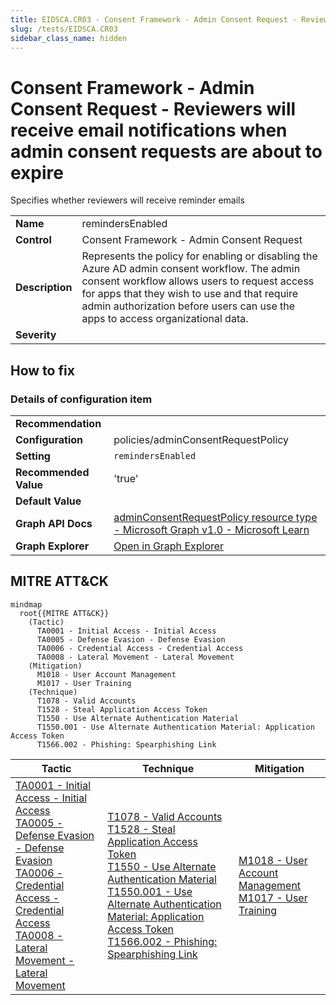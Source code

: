 ```yaml
---
title: EIDSCA.CR03 - Consent Framework - Admin Consent Request - Reviewers will receive email notifications when admin consent requests are about to expire
slug: /tests/EIDSCA.CR03
sidebar_class_name: hidden
---
```


# Consent Framework - Admin Consent Request - Reviewers will receive email notifications when admin consent requests are about to expire

Specifies whether reviewers will receive reminder emails

| | |
|-|-|
| **Name** | remindersEnabled |
| **Control** | Consent Framework - Admin Consent Request |
| **Description** | Represents the policy for enabling or disabling the Azure AD admin consent workflow. The admin consent workflow allows users to request access for apps that they wish to use and that require admin authorization before users can use the apps to access organizational data.  |
| **Severity** |  |

## How to fix



### Details of configuration item
| | |
|-|-|
| **Recommendation** |  |
| **Configuration** | policies/adminConsentRequestPolicy |
| **Setting** | `remindersEnabled` |
| **Recommended Value** | 'true' |
| **Default Value** |  |
| **Graph API Docs** | [adminConsentRequestPolicy resource type - Microsoft Graph v1.0 - Microsoft Learn](https://learn.microsoft.com/en-us/graph/api/resources/adminconsentrequestpolicy) |
| **Graph Explorer** | [Open in Graph Explorer](https://developer.microsoft.com/en-us/graph/graph-explorer?request=policies/adminConsentRequestPolicy&method=GET&version=beta&GraphUrl=https://graph.microsoft.com) |


## MITRE ATT&CK

```mermaid
mindmap
  root{{MITRE ATT&CK}}
    (Tactic)
      TA0001 - Initial Access - Initial Access
      TA0005 - Defense Evasion - Defense Evasion
      TA0006 - Credential Access - Credential Access
      TA0008 - Lateral Movement - Lateral Movement
    (Mitigation)
      M1018 - User Account Management
      M1017 - User Training
    (Technique)
      T1078 - Valid Accounts
      T1528 - Steal Application Access Token
      T1550 - Use Alternate Authentication Material
      T1550.001 - Use Alternate Authentication Material: Application Access Token
      T1566.002 - Phishing: Spearphishing Link
```
|Tactic|Technique|Mitigation|
|---|---|---|
|[TA0001 - Initial Access - Initial Access](https://attack.mitre.org/tactics/TA0001)<br/>[TA0005 - Defense Evasion - Defense Evasion](https://attack.mitre.org/tactics/TA0005)<br/>[TA0006 - Credential Access - Credential Access](https://attack.mitre.org/tactics/TA0006)<br/>[TA0008 - Lateral Movement - Lateral Movement](https://attack.mitre.org/tactics/TA0008)|[T1078 - Valid Accounts](https://attack.mitre.org/techniques/T1078)<br/>[T1528 - Steal Application Access Token](https://attack.mitre.org/techniques/T1528)<br/>[T1550 - Use Alternate Authentication Material](https://attack.mitre.org/techniques/T1550)<br/>[T1550.001 - Use Alternate Authentication Material: Application Access Token](https://attack.mitre.org/techniques/T1550/001)<br/>[T1566.002 - Phishing: Spearphishing Link](https://attack.mitre.org/techniques/T1566/002)|[M1018 - User Account Management](https://attack.mitre.org/mitigations/M1018)<br/>[M1017 - User Training](https://attack.mitre.org/mitigations/M1017)|

